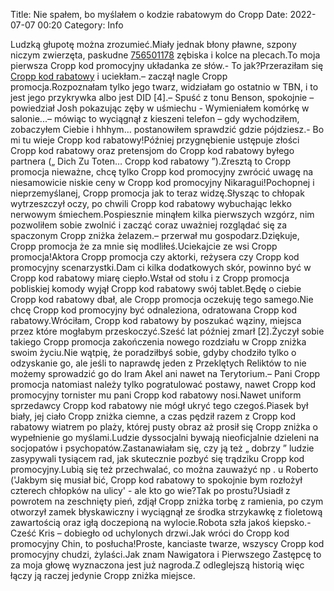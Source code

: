 Title: Nie spałem, bo myślałem o kodzie rabatowym do Cropp
Date: 2022-07-07 00:20
Category: Info

Ludzką głupotę można zrozumieć.Miały jednak błony pławne, szpony niczym zwierzęta, paskudne [756501178](https://telinfo.co/pl/numer/756501178/) zębiska i kolce na plecach.To moja pierwsza Cropp kod promocyjny układanka ze słów.- To jak?Przeraziłam się [Cropp kod rabatowy](https://promki.pl/kody-rabatowe/cropp) i uciekłam.– zaczął nagle Cropp promocja.Rozpoznałam tylko jego twarz, widziałam go ostatnio w TBN, i to jest jego przykrywka albo jest DID [4].– Spuść z tonu Benson, spokojnie – powiedział Josh pokazując zęby w uśmiechu - Wymieniałem komórkę w salonie...– mówiąc to wyciągnął z kieszeni telefon – gdy wychodziłem, zobaczyłem Ciebie i hhhym… postanowiłem sprawdzić gdzie pójdziesz.- Bo mi tu wieje Cropp kod rabatowy!Później przygnębienie ustępuje złości Cropp kod rabatowy oraz pretensjom do Cropp kod rabatowy byłego partnera („ Dich Zu Toten… Cropp kod rabatowy ”).Zresztą to Cropp promocja nieważne, chcę tylko Cropp kod promocyjny zwrócić uwagę na niesamowicie niskie ceny w Cropp kod promocyjny Nikaragui!Pochopnej i nieprzemyślanej, Cropp promocja jak to teraz widzę.Słysząc to chłopak wytrzeszczył oczy, po chwili Cropp kod rabatowy wybuchając lekko nerwowym śmiechem.Pospiesznie minąłem kilka pierwszych wzgórz, nim pozwoliłem sobie zwolnić i zacząć coraz uważniej rozglądać się za spaczonym Cropp zniżka żelazem.– przerwał mu gospodarz.Dziękuje, Cropp promocja że za mnie się modliłeś.Uciekajcie ze wsi Cropp promocja!Aktora Cropp promocja czy aktorki, reżysera czy Cropp kod promocyjny scenarzystki.Dam ci kilka dodatkowych skór, powinno być w Cropp kod rabatowy miarę ciepło.Wstał od stołu i z Cropp promocja pobliskiej komody wyjął Cropp kod rabatowy swój tablet.Będę o ciebie Cropp kod rabatowy dbał, ale Cropp promocja oczekuję tego samego.Nie chcę Cropp kod promocyjny być odnaleziona, odratowana Cropp kod rabatowy.Wróciłam, Cropp kod rabatowy by poszukać wąziny, miejsca przez które mogłabym przeskoczyć.Sześć lat później zmarł [2].Życzył sobie takiego Cropp promocja zakończenia nowego rozdziału w Cropp zniżka swoim życiu.Nie wątpię, że poradziłbyś sobie, gdyby chodziło tylko o odzyskanie go, ale jeśli to naprawdę jeden z Przeklętych Reliktów to nie możemy sprowadzić go do Iram Akel ani nawet na Terytorium.– Pani Cropp promocja natomiast należy tylko pogratulować postawy, nawet Cropp kod promocyjny tornister mu pani Cropp kod rabatowy nosi.Nawet uniform sprzedawcy Cropp kod rabatowy nie mógł ukryć tego czegoś.Piasek był biały, jej ciało Cropp zniżka ciemne, a czas pędził razem z Cropp kod rabatowy wiatrem po plaży, której pusty obraz aż prosił się Cropp zniżka o wypełnienie go myślami.Ludzie dyssocjalni bywają nieoficjalnie dzieleni na socjopatów i psychopatów.Zastanawiałam się, czy ją też „ dobrzy ” ludzie zasypywali tysiącem rad, jak skutecznie pozbyć się trądziku Cropp kod promocyjny.Lubią się też przechwalać, co można zauważyć np . u Roberto ('Jakbym się musiał bić, Cropp kod rabatowy to spokojnie bym rozłożył czterech chłopków na ulicy' - ale kto go wie?Tak po prostu?Usiadł z powrotem na zeschnięty pień, zdjął Cropp zniżka torbę z ramienia, po czym otworzył zamek błyskawiczny i wyciągnął ze środka strzykawkę z fioletową zawartością oraz igłą doczepioną na wylocie.Robota szła jakoś kiepsko.- Cześć Kris – dobiegło od uchylonych drzwi.Jak wróci do Cropp kod promocyjny Chin, to posłucha!Proste, kanciaste twarze, wszyscy Cropp kod promocyjny chudzi, żylaści.Jak znam Nawigatora i Pierwszego Zastępcę to za moja głowę wyznaczona jest już nagroda.Z odleglejszą historią więc łączy ją raczej jedynie Cropp zniżka miejsce.
